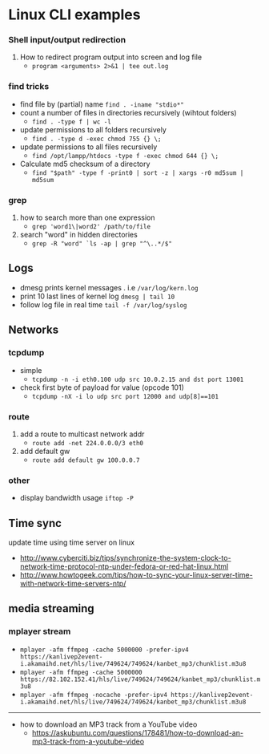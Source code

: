 
# Linux CLI examples

### Shell input/output redirection
1. How to redirect program output into screen and log file
    * `program <arguments> 2>&1 | tee out.log`

### find tricks

* find file by (partial) name   `find . -iname "stdio*" `
* count a number of files in directories recursively (wihtout folders)
	* `find . -type f | wc -l`
* update permissions to all folders recursively
	* `find . -type d -exec chmod 755 {} \;`
* update permissions to all files recursively
	* `find /opt/lampp/htdocs -type f -exec chmod 644 {} \;`
*  Calculate md5 checksum of a directory
	* `find "$path" -type f -print0 | sort -z | xargs -r0 md5sum | md5sum`

### grep
1. how to search more than one expression
    * `grep 'word1\|word2' /path/to/file`
2. search "word" in hidden directories   
	* ``grep -R "word" `ls -ap | grep "^\..*/$"``

## Logs

* dmesg                                 prints kernel messages . i.e `/var/log/kern.log`
* print 10 last lines of kernel log     `dmesg | tail 10`
* follow log file in real time          `tail -f /var/log/syslog`

## Networks

### tcpdump
* simple
    * `tcpdump -n -i eth0.100 udp src 10.0.2.15 and dst port 13001`
* check first byte of payload for value (opcode 101)
    * `tcpdump -nX -i lo udp src port 12000 and udp[8]==101`

### route
1. add a route to multicast network addr
    * `route add -net 224.0.0.0/3 eth0`
2. add default gw
    * `route add default gw 100.0.0.7`

### other
* display bandwidth usage               `iftop -P`


## Time sync
update time using time server on linux
* <http://www.cyberciti.biz/tips/synchronize-the-system-clock-to-network-time-protocol-ntp-under-fedora-or-red-hat-linux.html>
* <http://www.howtogeek.com/tips/how-to-sync-your-linux-server-time-with-network-time-servers-ntp/>

## media streaming

### mplayer stream
* `mplayer -afm ffmpeg -cache 5000000 -prefer-ipv4 https://kanlivep2event-i.akamaihd.net/hls/live/749624/749624/kanbet_mp3/chunklist.m3u8`
* `mplayer -afm ffmpeg -cache 5000000 https://82.102.152.41/hls/live/749624/749624/kanbet_mp3/chunklist.m3u8`
* `mplayer -afm ffmpeg -nocache -prefer-ipv4 https://kanlivep2event-i.akamaihd.net/hls/live/749624/749624/kanbet_mp3/chunklist.m3u8`

---
* how to download an MP3 track from a YouTube video
	* <https://askubuntu.com/questions/178481/how-to-download-an-mp3-track-from-a-youtube-video>

